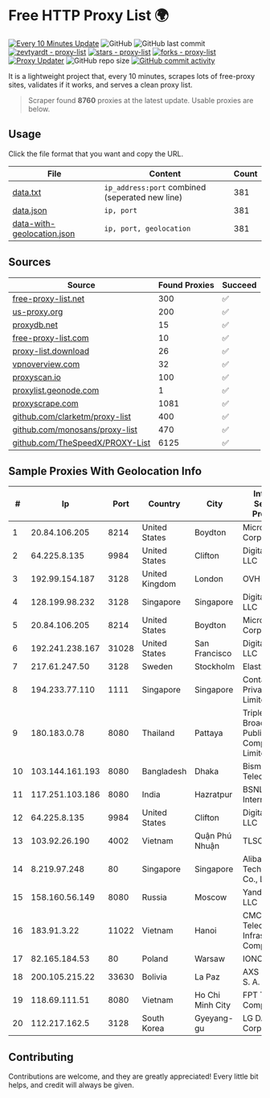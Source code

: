 
# Free HTTP Proxy List 🌍

[![Every 10 Minutes Update](https://github.com/mertguvencli/http-proxy-list/actions/workflows/main.yml/badge.svg?branch=main)](https://github.com/mertguvencli/http-proxy-list/actions/workflows/main.yml)
![GitHub](https://img.shields.io/github/license/mertguvencli/http-proxy-list)
![GitHub last commit](https://img.shields.io/github/last-commit/mertguvencli/http-proxy-list)
[![zevtyardt - proxy-list](https://img.shields.io/static/v1?label=zevtyardt&message=proxy-list&color=blue&logo=github)](https://github.com/zevtyardt/proxy-list "Go to GitHub repo")
[![stars - proxy-list](https://img.shields.io/github/stars/zevtyardt/proxy-list?style=social)](https://github.com/zevtyardt/proxy-list)
[![forks - proxy-list](https://img.shields.io/github/forks/zevtyardt/proxy-list?style=social)](https://github.com/zevtyardt/proxy-list)
[![Proxy Updater](https://github.com/zevtyardt/proxy-list/workflows/Proxy%20Updater/badge.svg)](https://github.com/zevtyardt/proxy-list/actions?query=workflow:"Proxy+Updater")
![GitHub repo size](https://img.shields.io/github/repo-size/zevtyardt/proxy-list)
[![GitHub commit activity](https://img.shields.io/github/commit-activity/m/zevtyardt/proxy-list?logo=commits)](https://github.com/zevtyardt/proxy-list/commits/main)

It is a lightweight project that, every 10 minutes, scrapes lots of free-proxy sites, validates if it works, and serves a clean proxy list.

> Scraper found **8760** proxies at the latest update. Usable proxies are below.

## Usage

Click the file format that you want and copy the URL.

|File|Content|Count|
|----|-------|-----|
|[data.txt](https://raw.githubusercontent.com/mertguvencli/http-proxy-list/main/proxy-list/data.txt)|`ip_address:port` combined (seperated new line)|381|
|[data.json](https://raw.githubusercontent.com/mertguvencli/http-proxy-list/main/proxy-list/data.json)|`ip, port`|381|
|[data-with-geolocation.json](https://raw.githubusercontent.com/mertguvencli/http-proxy-list/main/proxy-list/data-with-geolocation.json)|`ip, port, geolocation`|381|

## Sources

|Source|Found Proxies|Succeed|
|------|-------------|-------|
|[free-proxy-list.net](https://free-proxy-list.net)|300|✅|
|[us-proxy.org](https://www.us-proxy.org)|200|✅|
|[proxydb.net](http://proxydb.net)|15|✅|
|[free-proxy-list.com](https://free-proxy-list.com/?page=&port=&type%5B%5D=http&type%5B%5D=https&up_time=0&search=Search)|10|✅|
|[proxy-list.download](https://www.proxy-list.download/HTTP)|26|✅|
|[vpnoverview.com](https://vpnoverview.com/privacy/anonymous-browsing/free-proxy-servers)|32|✅|
|[proxyscan.io](https://www.proxyscan.io)|100|✅|
|[proxylist.geonode.com](https://proxylist.geonode.com/api/proxy-list?limit=300&page=1&sort_by=lastChecked&sort_type=desc&protocols=http,https)|1|✅|
|[proxyscrape.com](https://api.proxyscrape.com/v2/?request=displayproxies&protocol=http&timeout=10000&country=all&ssl=all&anonymity=all)|1081|✅|
|[github.com/clarketm/proxy-list](https://raw.githubusercontent.com/clarketm/proxy-list/master/proxy-list-raw.txt)|400|✅|
|[github.com/monosans/proxy-list](https://raw.githubusercontent.com/monosans/proxy-list/main/proxies/http.txt)|470|✅|
|[github.com/TheSpeedX/PROXY-List](https://raw.githubusercontent.com/TheSpeedX/PROXY-List/master/http.txt)|6125|✅|


## Sample Proxies With Geolocation Info

|#|Ip|Port|Country|City|Internet Service Provider|
|-|--|----|-------|----|-------------------------|
|1|20.84.106.205|8214|United States|Boydton|Microsoft Corporation|
|2|64.225.8.135|9984|United States|Clifton|DigitalOcean, LLC|
|3|192.99.154.187|3128|United Kingdom|London|OVH SAS|
|4|128.199.98.232|3128|Singapore|Singapore|DigitalOcean, LLC|
|5|20.84.106.205|8214|United States|Boydton|Microsoft Corporation|
|6|192.241.238.167|31028|United States|San Francisco|DigitalOcean, LLC|
|7|217.61.247.50|3128|Sweden|Stockholm|Elastx AB|
|8|194.233.77.110|1111|Singapore|Singapore|Contabo Asia Private Limited|
|9|180.183.0.78|8080|Thailand|Pattaya|Triple T Broadband Public Company Limited|
|10|103.144.161.193|8080|Bangladesh|Dhaka|Bismillah Telecom|
|11|117.251.103.186|8080|India|Hazratpur|BSNL Internet|
|12|64.225.8.135|9984|United States|Clifton|DigitalOcean, LLC|
|13|103.92.26.190|4002|Vietnam|Quận Phú Nhuận|TLSOFT|
|14|8.219.97.248|80|Singapore|Singapore|Alibaba (US) Technology Co., Ltd.|
|15|158.160.56.149|8080|Russia|Moscow|Yandex.Cloud LLC|
|16|183.91.3.22|11022|Vietnam|Hanoi|CMC Telecom Infrastructure Company|
|17|82.165.184.53|80|Poland|Warsaw|IONOS SE|
|18|200.105.215.22|33630|Bolivia|La Paz|AXS Bolivia S. A.|
|19|118.69.111.51|8080|Vietnam|Ho Chi Minh City|FPT Telecom Company|
|20|112.217.162.5|3128|South Korea|Gyeyang-gu|LG DACOM Corporation|



## Contributing

Contributions are welcome, and they are greatly appreciated! Every
little bit helps, and credit will always be given.

